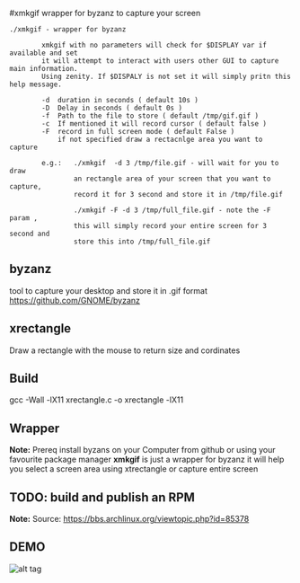 #xmkgif
wrapper for byzanz to capture your screen 

```
./xmkgif - wrapper for byzanz
        
        xmkgif with no parameters will check for $DISPLAY var if available and set 
        it will attempt to interact with users other GUI to capture main information.
        Using zenity. If $DISPALY is not set it will simply pritn this help message.

        -d  duration in seconds ( default 10s )
        -D  Delay in seconds ( default 0s )
        -f  Path to the file to store ( default /tmp/gif.gif )
        -c  If mentioned it will record cursor ( default false ) 
        -F  record in full screen mode ( default False ) 
            if not specified draw a rectacnlge area you want to capture

        e.g.:   ./xmkgif  -d 3 /tmp/file.gif - will wait for you to draw
                an rectangle area of your screen that you want to capture,
                record it for 3 second and store it in /tmp/file.gif

                ./xmkgif -F -d 3 /tmp/full_file.gif - note the -F param ,
                this will simply record your entire screen for 3 second and
                store this into /tmp/full_file.gif
 ```

## byzanz 
tool to capture your desktop and store it in .gif format
https://github.com/GNOME/byzanz 

## xrectangle
Draw a rectangle with the mouse to return size and cordinates

## Build 
gcc -Wall -lX11 xrectangle.c -o xrectangle -lX11

## Wrapper 
__Note:__ Prereq install byzans on your Computer from github or using your favourite package manager 
__xmkgif__ is just a wrapper for byzanz it will help you select a screen area using xtrectangle or capture entire screen 

## TODO: build and publish an RPM

__Note:__ Source: https://bbs.archlinux.org/viewtopic.php?id=85378 

## DEMO
![alt tag](https://raw.githubusercontent.com/vmindru/xrectangle/master/misc/file.gif)

 
